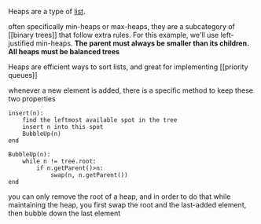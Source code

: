 Heaps are a type of [list](01%20types%20of%20lists).

often specifically min-heaps or max-heaps, they are a subcategory of [[binary trees]] that follow extra rules. For this example, we'll use left-justified min-heaps.
**The parent must always be smaller than its children.**
**All heaps must be balanced trees**

Heaps are efficient ways to sort lists, and great for implementing [[priority queues]]

whenever a new element is added, there is a specific method to keep these two properties

```
insert(n):
	find the leftmost available spot in the tree
	insert n into this spot
	BubbleUp(n)
end

BubbleUp(n):
	while n != tree.root:
		if n.getParent()>n:
			swap(n, n.getParent())
end
```

you can only remove the root of a heap, and in order to do that while maintaining the heap, you first swap the root and the last-added element, then bubble down the last element